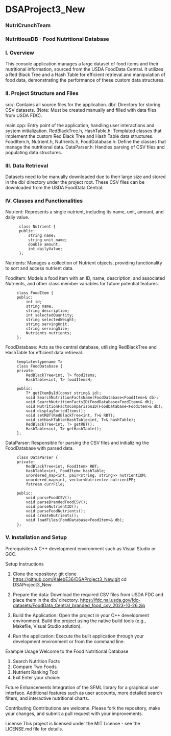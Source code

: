 # DSAProject3_New
### NutriCrunchTeam 
### NutritiousDB - Food Nutritional Database

### I.	Overview
This console application manages a large dataset of food items and their nutritional information, sourced from the USDA FoodData Central. It utilizes a Red Black Tree and a Hash Table for efficient retrieval and manipulation of food data, demonstrating the performance of these custom data structures.


### II.	Project Structure and Files
src/: Contains all source files for the application.
db/: Directory for storing CSV datasets. (Note: Must be created manually and filled with data files from USDA FDC).

main.cpp: Entry point of the application, handling user interactions and system initialization.
RedBlackTree.h, HashTable.h: Templated classes that implement the custom Red Black Tree and Hash Table data structures.
FoodItem.h, Nutrient.h, Nutrients.h, FoodDatabase.h: Define the classes that manage the nutritional data.
DataParser.h: Handles parsing of CSV files and populating data structures.


### III.	Data Retrieval
Datasets need to be manually downloaded due to their large size and stored in the db/ directory under the project root. These CSV files can be downloaded from the USDA FoodData Central.


### IV.	Classes and Functionalities

Nutrient: Represents a single nutrient, including its name, unit, amount, and daily value.
        
          class Nutrient {
          public:
              string name;
              string unit_name;
              double amount;
              int dailyValue;
          };
         
Nutrients: Manages a collection of Nutrient objects, providing functionality to sort and access nutrient data.

         
FoodItem: Models a food item with an ID, name, description, and associated Nutrients, and other class member variables for future potential features. 

         class FoodItem {
         public:
             int id;
             string name;
             string description;
             int selectedQuantity;
             string selectedWeight;
             string servingUnit;
             string servingSize;
             Nutrients nutrients; 
         };


FoodDatabase: Acts as the central database, utilizing RedBlackTree and HashTable for efficient data retrieval.

         template<typename T>
         class FoodDatabase {
         private:
             RedBlackTree<int, T> foodItems;
             HashTable<int, T> foodItemsH;
         
         public:
             T* getItemById(const string& id);
             void SearchNutritionFactsName(FoodDatabase<FoodItem>& db);
             void SearchNutritionFactsID(FoodDatabase<FoodItem>& db);
             void NutritionFactsComparisonID(FoodDatabase<FoodItem>& db);
             void displaySortedItems();
             void setRBT(RedBlackTree<int, T>& RBT);
             void setHashTable(HashTable<int, T>& hashTable);
             RedBlackTree<int, T> getRBT();
             HashTable<int, T> getHashTable();
         };

         
DataParser: Responsible for parsing the CSV files and initializing the FoodDatabase with parsed data.

         class DataParser {
         private:
             RedBlackTree<int, FoodItem> RBT;
             HashTable<int, FoodItem> hashTable;
             unordered_map<int, pair<string, string>> nutrientIDM;
             unordered_map<int, vector<Nutrient>> nutrientPF;
             fstream currFile;
         
         public:
             void parseFoodCSV();
             void parseBrandedFoodCSV();
             void parseNutrientID();
             void parseFoodNutrients();
             void createNutrients();
             void loadFiles(FoodDatabase<FoodItem>& db);
         };
         

### V.	Installation and Setup
Prerequisites
A C++ development environment such as Visual Studio or GCC.
 
  Setup Instructions
  1.	Clone the repository:
    git clone https://github.com/KalebE36/DSAProject3_New.git
  cd DSAProject3_New
  
  2.	Prepare the data:
  Download the required CSV files from USDA FDC and place them in the db/ directory.
    https://fdc.nal.usda.gov/fdc-datasets/FoodData_Central_branded_food_csv_2023-10-26.zip
  
  4.	Build the Application:
  Open the project in your C++ development environment.
  Build the project using the native build tools (e.g., Makefile, Visual Studio solution).
  
  5.	Run the application:
  Execute the built application through your development environment or from the command line.


Example Usage
Welcome to the Food Nutritional Database
1. Search Nutrition Facts
2. Compare Two Foods
3. Nutrient Ranking Tool 
0. Exit
Enter your choice: 

Future Enhancements
Integration of the SFML library for a graphical user interface.
Additional features such as user accounts, more detailed search filters, and interactive nutritional charts.

Contributing
Contributions are welcome. Please fork the repository, make your changes, and submit a pull request with your improvements.

License
This project is licensed under the MIT License - see the LICENSE.md file for details.
